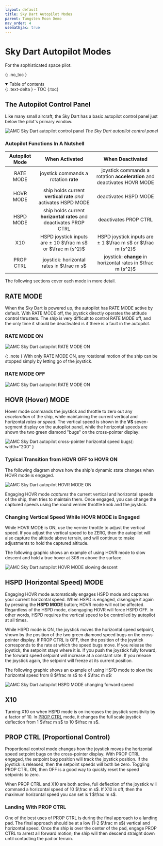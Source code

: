 ```yaml
---
layout: default
title: Sky Dart Autopilot Modes
parent: Tungsten Moon Demo
nav_order: 4
usemathjax: true
---
```


# Sky Dart Autopilot Modes
For the sophisticated space pilot.

{: .no_toc }


<details open markdown="block">
  <summary>
    Table of contents
  </summary>
  {: .text-delta }
- TOC
{:toc}
</details>

## The Autopilot Control Panel
Like many small aircraft, the Sky Dart has a basic autopilot control panel just below the pilot's primary window.

![AMC Sky Dart autopilot control panel](/assets/images/demo/autopilot_panel.png)
*The Sky Dart autopilot control panel*

### Autopilot Functions In A Nutshell

| Autopilot Mode | When Activated | When Deactivated |
|:--:|:--:|:--:|
| RATE MODE | joystick commands a rotation **rate**  | joystick commands a rotation **acceleration** and deactivates HOVR MODE  |
| HOVR MODE | ship holds current **vertical rate** *and* activates HSPD MODE  | deactivates HSPD MODE |
| HSPD MODE | ship holds current **horizontal rates** and deactivates PROP CTRL | deactivates PROP CTRL |
| X10 | HSPD joystick inputs are $\pm$ 10 $\frac m s$ or $\frac m {s^2}$| HSPD joystick inputs are $\pm$ 1 $\frac m s$ or $\frac m {s^2}$ | 
| PROP CTRL | joystick: horizontal rates in $\frac m s$| joystick: **change** in horizontal rates in $\frac m {s^2}$ | 

The following sections cover each mode in more detail.

## RATE MODE
When the Sky Dart is powered up, the autopilot has RATE MODE active by default. With RATE MODE off, the joystick directly operates the attitude control thrusters. The ship is very difficult to control RATE MODE off, and the only time it should be deactivated is if there is a fault in the autopilot.

### RATE MODE ON
![AMC Sky Dart autopilot RATE MODE ON](/assets/images/demo/skydart_ratemode.svg)

{: .note }
With only RATE MODE ON, any rotational motion of the ship can be stopped simply by letting go of the joystick.

### RATE MODE OFF
![AMC Sky Dart autopilot RATE MODE ON](/assets/images/demo/skydart_noratemode.svg)


## HOVR (Hover) MODE
Hover mode commands the joystick and throttle to zero out any *acceleration* of the ship, while maintaining the current vertical and horizontal *rates* or *speed*. The vertical speed is shown in the **VS** seven-segment display on the autopilot panel, while the horizontal speeds are shown the two green diamond "bugs" on the cross-pointer display:

![AMC Sky Dart autopilot cross-pointer horizontal speed bugs](/assets/images/demo/hspd_stablerate.png){: width="200" }

### Typical Transition from HOVR OFF to HOVR ON
The following diagram shows how the ship's dynamic state changes when HOVR mode is engaged.

![AMC Sky Dart autopilot HOVR MODE ON](/assets/images/demo/skydart_hovrmode.svg)

Engaging HOVR mode *captures* the current vertical and horizontal speeds of the ship, then tries to maintain them. Once engaged, you can change the captured speeds using the round vernier throttle knob and the joystick.

### Changing Vertical Speed While HOVR MODE is Engaged
While HOVR MODE is ON, use the vernier throttle to adjust the vertical speed. If you adjust the vertical speed to be ZERO, then the autopilot will also capture the altitude above terrain, and will continue to make adjustments to hold the captured altitude.

The following graphic shows an example of using HOVR mode to slow descent and hold a true hover at 308 m above the surface.

![AMC Sky Dart autopilot HOVR MODE slowing descent](/assets/images/demo/skydart_hovrzerorate.svg)

## HSPD (Horizontal Speed) MODE
Engaging HOVR mode automatically engages HSPD mode and captures your current horizontal speed. When HSPD is engaged, disengage it again by pressing the **HSPD MODE** button; HOVR mode will not be affected. Regardless of the HSPD mode, disengaging HOVR will force HSPD OFF. In other words, HSPD requires the vertical speed to be controlled by autopilot at all times.

While HSPD mode is ON, the joystick moves the horizontal speed setpoint, shown by the position of the two green diamond speed bugs on the cross-pointer display. If PROP CTRL is OFF, then the position of the joystick corresponds to the rate at which the speed bugs move. If you release the joystick, the setpoint stays where it is. If you push the joystick fully forward, the forward speed setpoint will increase at a constant rate. If you release the joystick again, the setpoint will freeze at its current position.

The following graphic shows an example of using HSPD mode to slow the horizontal speed from 8 $\frac m s$ to 4 $\frac m s$:

![AMC Sky Dart autopilot HSPD MODE changing forward speed](/assets/images/demo/skydart_hspdchange.svg)

## X10
Turning X10 on when HSPD mode is on increases the joystick sensitivity by a factor of 10. In [PROP CTRL](#prop-ctrl-proportional-control) mode, it changes the full scale joystick deflection from 1 $\frac m s$ to 10 $\frac m s$.

## PROP CTRL (Proportional Control)
Proportional control mode changes how the joystick moves the horizontal speed setpoint bugs on the cross-pointer display. With PROP CTRL engaged, the setpoint bug position will track the joystick position. If the joystick is released, then the setpoint speeds will both be zero. Toggling PROP CTRL ON, then OFF is a good way to quickly reset the speed setpoints to zero.

When PROP CTRL and X10 are both active, full deflection of the joystick will command a horizontal speed of 10 $\frac m s$. If X10 is off, then the maximum horizontal speed you can set is 1 $\frac m s$.

### Landing With PROP CTRL
One of the best uses of PROP CTRL is during the final approach to a landing pad. The final approach should be at a low (1-2 $\frac m s$) vertical and horizontal speed. Once the ship is over the center of the pad, engage PROP CTRL to arrest all forward motion; the ship will then descend straight down until contacting the pad or terrain.